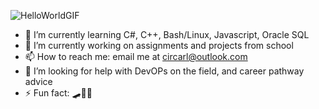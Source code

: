 ![HelloWorldGIF](https://user-images.githubusercontent.com/94388078/227799146-ae459190-92c2-4cbf-8c8f-ae958cb815ce.gif)


- 🌱 I’m currently learning C#, C++, Bash/Linux, Javascript, Oracle SQL
- 🔭 I’m currently working on assignments and projects from school
- 📫 How to reach me: email me at circarl@outlook.com
- 🤔 I’m looking for help with DevOPs on the field, and career pathway advice
- ⚡ Fun fact: 🛹🏀💖





<!--
**Circarl/Circarl** is a ✨ _special_ ✨ repository because its `README.md` (this file) appears on your GitHub profile.

Here are some ideas to get you started:

- 🔭 I’m currently working on ...
- 🌱 I’m currently learning ...
- 👯 I’m looking to collaborate on ...
- 🤔 I’m looking for help with ...
- 💬 Ask me about ...
- 📫 How to reach me: ...
- 😄 Pronouns: ...
- ⚡ Fun fact: ...
-->
